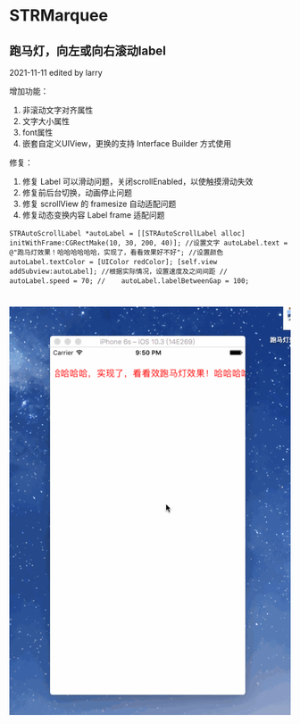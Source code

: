 # STRMarquee
## 跑马灯，向左或向右滚动label



2021-11-11 edited by larry

增加功能：

1. 非滚动文字对齐属性
2. 文字大小属性
3. font属性
4. 嵌套自定义UIView，更换的支持 Interface Builder 方式使用

修复：

1. 修复 Label 可以滑动问题，关闭scrollEnabled，以使触摸滑动失效
2. 修复前后台切换，动画停止问题
3. 修复 scrollView 的 framesize 自动适配问题
4. 修复动态变换内容 Label frame 适配问题





`
STRAutoScrollLabel *autoLabel = [[STRAutoScrollLabel alloc] initWithFrame:CGRectMake(10, 30, 200, 40)];
//设置文字
autoLabel.text = @"跑马灯效果！哈哈哈哈哈哈，实现了，看看效果好不好";
//设置颜色
autoLabel.textColor = [UIColor redColor];
[self.view addSubview:autoLabel];
//根据实际情况，设置速度及之间间距
//    autoLabel.speed = 70;
//    autoLabel.labelBetweenGap = 100;
`



![image](https://github.com/TheYouth/STRMarquee/blob/master/screenShots/%E8%B7%91%E9%A9%AC%E7%81%AF%E6%95%88%E6%9E%9C%E5%9B%BE.gif)
======

